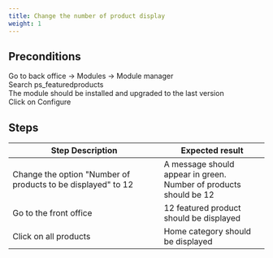 ```yaml
---
title: Change the number of product display
weight: 1
---
```


## Preconditions

Go to back office -> Modules -> Module manager\
Search ps_featuredproducts\
The module should be installed and upgraded to the last version\
Click on Configure
## Steps
| Step Description | Expected result |
| ----- | ----- |
| Change the option "Number of products to be displayed" to 12 | A message should appear in green.<br>Number of products should be 12 |
| Go to the front office | 12 featured product should be displayed |
| Click on all products | Home category should be displayed |
